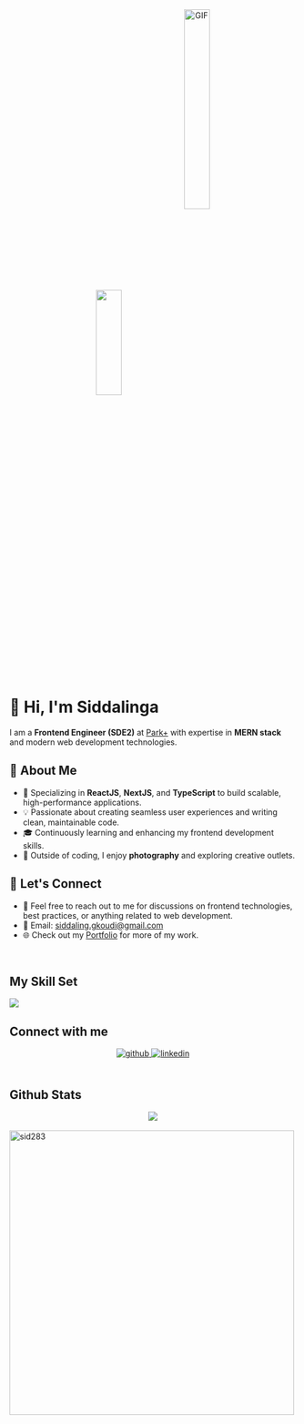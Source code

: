 <div align="center">
<img src="https://rishavanand.github.io/static/images/greetings.gif" align="center" style="width:30%;height:185px" />
<img align="center" style="width:30%" alt="GIF" src="https://i.pinimg.com/originals/e4/26/70/e426702edf874b181aced1e2fa5c6cde.gif" />
</div>  
  
# 👋 Hi, I'm Siddalinga

I am a **Frontend Engineer (SDE2)** at [Park+](https://www.parkplus.io) with expertise in **MERN stack** and modern web development technologies.

## 💼 About Me
- 🔧 Specializing in **ReactJS**, **NextJS**, and **TypeScript** to build scalable, high-performance applications.
- 💡 Passionate about creating seamless user experiences and writing clean, maintainable code.
- 🎓 Continuously learning and enhancing my frontend development skills.
- 📸 Outside of coding, I enjoy **photography** and exploring creative outlets.

## 🔗 Let's Connect
- 💬 Feel free to reach out to me for discussions on frontend technologies, best practices, or anything related to web development.
- 📧 Email: [siddaling.gkoudi@gmail.com](mailto:siddaling.gkoudi@gmail.com)
- 🌐 Check out my [Portfolio](#) for more of my work.


<br/>  


## My Skill Set  

  <img src="https://user-images.githubusercontent.com/95955345/160409758-964841f5-8586-47f3-9b3c-1fe506e81d31.png" />

<br/>  

## Connect with me 

<div align="center">
<a href="https://github.com/https://github.com/sid283" target="_blank">
<img src=https://img.shields.io/badge/github-%2324292e.svg?&style=for-the-badge&logo=github&logoColor=white alt=github style="margin-bottom: 5px;" />
</a>
<a href="https://linkedin.com/in/https://www.linkedin.com/in/siddalinga-g-koudi-035b29150" target="_blank">
<img src=https://img.shields.io/badge/linkedin-%231E77B5.svg?&style=for-the-badge&logo=linkedin&logoColor=white alt=linkedin style="margin-bottom: 5px;" />
</a>  
</div>  
  

<br/>  


## Github Stats  
<div align="center"><img src="https://github-readme-stats.vercel.app/api?username=sid283&show_icons=true&count_private=true&hide_border=true" align="center" /></div> 
<br/>
<img align="center" width=500 src="https://github-readme-stats.vercel.app/api/top-langs/?username=sid283&count_private=true&theme=radical" alt="sid283" />
